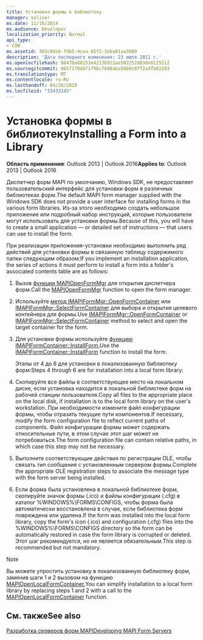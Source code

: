 ```yaml
---
title: Установка формы в библиотеку
manager: soliver
ms.date: 11/16/2014
ms.audience: Developer
localization_priority: Normal
api_type:
- COM
ms.assetid: 303c9dcb-f9b5-4cea-b5f2-3eba01aa3b09
description: 'Дата последнего изменения: 23 июля 2011 г.'
ms.openlocfilehash: 08470a80153e42136922ae502252d83de0125512
ms.sourcegitcommit: 8657170d071f9bcf680aba50b9c07f2a4fb82283
ms.translationtype: MT
ms.contentlocale: ru-RU
ms.lasthandoff: 04/28/2019
ms.locfileid: "33433145"
---
```

# <a name="installing-a-form-into-a-library"></a><span data-ttu-id="3308c-103">Установка формы в библиотеку</span><span class="sxs-lookup"><span data-stu-id="3308c-103">Installing a Form into a Library</span></span>

  
  
<span data-ttu-id="3308c-104">**Область применения**: Outlook 2013 | Outlook 2016</span><span class="sxs-lookup"><span data-stu-id="3308c-104">**Applies to**: Outlook 2013 | Outlook 2016</span></span> 
  
<span data-ttu-id="3308c-105">Диспетчер форм MAPI по умолчанию, Windows SDK, не предоставляет пользовательский интерфейс для установки форм в различных библиотеках форм.</span><span class="sxs-lookup"><span data-stu-id="3308c-105">The default MAPI form manager supplied with the Windows SDK does not provide a user interface for installing forms in the various form libraries.</span></span> <span data-ttu-id="3308c-106">Из-за этого необходимо создать небольшое приложение или подробный набор инструкций, которые пользователи могут использовать для установки формы.</span><span class="sxs-lookup"><span data-stu-id="3308c-106">Because of this, you will have to create a small application — or detailed set of instructions — that users can use to install the form.</span></span>
  
<span data-ttu-id="3308c-107">При реализации приложения-установки необходимо выполнить ряд действий для установки формы в связанную таблицу содержимого папки следующим образом:</span><span class="sxs-lookup"><span data-stu-id="3308c-107">If you implement an installation application, the series of actions it must perform to install a form into a folder's associated contents table are as follows:</span></span>
  
1. <span data-ttu-id="3308c-108">Вызов [функции MAPIOpenFormMgr](mapiopenformmgr.md) для открытия диспетчера форм.</span><span class="sxs-lookup"><span data-stu-id="3308c-108">Call the [MAPIOpenFormMgr](mapiopenformmgr.md) function to open the form manager.</span></span> 
    
2. <span data-ttu-id="3308c-109">Используйте [метод IMAPIFormMgr::OpenFormContainer](imapiformmgr-openformcontainer.md) или [IMAPIFormMgr::SelectFormContainer](imapiformmgr-selectformcontainer.md) для выбора и открытия целевого контейнера для формы.</span><span class="sxs-lookup"><span data-stu-id="3308c-109">Use [IMAPIFormMgr::OpenFormContainer](imapiformmgr-openformcontainer.md) or [IMAPIFormMgr::SelectFormContainer](imapiformmgr-selectformcontainer.md) method to select and open the target container for the form.</span></span> 
    
3. <span data-ttu-id="3308c-110">Для установки формы используйте [функцию IMAPIFormContainer::InstallForm.](imapiformcontainer-installform.md)</span><span class="sxs-lookup"><span data-stu-id="3308c-110">Use the [IMAPIFormContainer::InstallForm](imapiformcontainer-installform.md) function to install the form.</span></span> 
    
    <span data-ttu-id="3308c-111">Этапы от 4 до 6 для установки в локализованную библиотеку форм:</span><span class="sxs-lookup"><span data-stu-id="3308c-111">Steps 4 through 6 are for installation into a local form library:</span></span>
    
4. <span data-ttu-id="3308c-112">Скопируйте все файлы в соответствующее место на локальном диске, если установка находится в локальной библиотеке форм на рабочей станции пользователя.</span><span class="sxs-lookup"><span data-stu-id="3308c-112">Copy all files to the appropriate place on the local disk, if installation is to the local form library on the user's workstation.</span></span> <span data-ttu-id="3308c-113">При необходимости измените файл конфигурации формы, чтобы отразить текущие пути компонентов.</span><span class="sxs-lookup"><span data-stu-id="3308c-113">If necessary, modify the form configuration file to reflect current paths of components.</span></span> <span data-ttu-id="3308c-114">Файл конфигурации формы может содержать относительные пути, в этом случае этот шаг может не потребоваться.</span><span class="sxs-lookup"><span data-stu-id="3308c-114">The form configuration file can contain relative paths, in which case this step may not be necessary.</span></span>
    
5. <span data-ttu-id="3308c-115">Выполните соответствующие действия по регистрации OLE, чтобы связать тип сообщения с установленным сервером формы.</span><span class="sxs-lookup"><span data-stu-id="3308c-115">Complete the appropriate OLE registration steps to associate the message type with the form server being installed.</span></span>
    
6. <span data-ttu-id="3308c-116">Если форма была установлена в локальной библиотеке форм, скопируйте значок формы (.ico) и файлы конфигурации (.cfg) в каталог %WINDOWS%\FORMS\CONFIGS, чтобы форма была автоматически восстановлена в случае, если библиотека форм повреждена или удалена.</span><span class="sxs-lookup"><span data-stu-id="3308c-116">If the form was installed into the local form library, copy the form's icon (.ico) and configuration (.cfg) files into the %WINDOWS%\FORMS\CONFIGS directory so the form can be automatically restored in case the form library is corrupted or deleted.</span></span> <span data-ttu-id="3308c-117">Этот шаг рекомендуется, но не является обязательным.</span><span class="sxs-lookup"><span data-stu-id="3308c-117">This step is recommended but not mandatory.</span></span>
    
> [!NOTE]
> <span data-ttu-id="3308c-118">Вы можете упростить установку в локализованную библиотеку форм, заменив шаги 1 и 2 вызовом на функцию [MAPIOpenLocalFormContainer.](mapiopenlocalformcontainer.md)</span><span class="sxs-lookup"><span data-stu-id="3308c-118">You can simplify installation to a local form library by replacing steps 1 and 2 with a call to the [MAPIOpenLocalFormContainer](mapiopenlocalformcontainer.md) function.</span></span> 
  
## <a name="see-also"></a><span data-ttu-id="3308c-119">См. также</span><span class="sxs-lookup"><span data-stu-id="3308c-119">See also</span></span>



[<span data-ttu-id="3308c-120">Разработка серверов форм MAPI</span><span class="sxs-lookup"><span data-stu-id="3308c-120">Developing MAPI Form Servers</span></span>](developing-mapi-form-servers.md)


